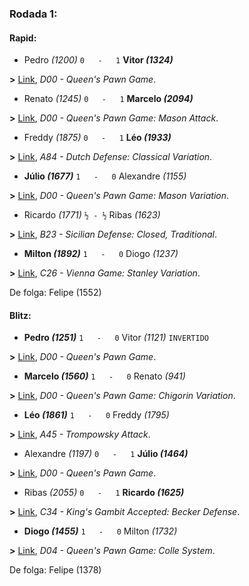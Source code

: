 ### Rodada 1:

#### Rapid:

* Pedro *(1200)* `0   -   1` **Vitor *(1324)***

**>** [Link](https://www.lichess.org/V2sxuQDq), *D00 - Queen's Pawn Game*.
* Renato *(1245)* `0   -   1` **Marcelo *(2094)***

**>** [Link](https://www.lichess.org/88IwjQLc), *D00 - Queen's Pawn Game: Mason Attack*.
* Freddy *(1875)* `0   -   1` **Léo *(1933)***

**>** [Link](https://www.lichess.org/jErAgptw), *A84 - Dutch Defense: Classical Variation*.
* **Júlio *(1677)*** `1   -   0`  Alexandre *(1155)*

**>** [Link](https://www.lichess.org/SMPemRrp), *D00 - Queen's Pawn Game: Mason Variation*.
* Ricardo *(1771)* `½ - ½` Ribas *(1623)*

**>** [Link](https://www.lichess.org/LTYw2mFX), *B23 - Sicilian Defense: Closed, Traditional*.
* **Milton *(1892)*** `1   -   0`  Diogo *(1237)*

**>** [Link](https://www.lichess.org/Q7BaIb8v), *C26 - Vienna Game: Stanley Variation*.

De folga: Felipe (1552)

#### Blitz:

* **Pedro *(1251)*** `1   -   0`  Vitor *(1121)* `INVERTIDO`

**>** [Link](https://www.lichess.org/Z4XgGxLN), *D00 - Queen's Pawn Game*.
* **Marcelo *(1560)*** `1   -   0`  Renato *(941)*

**>** [Link](https://www.lichess.org/9SCbnWsf), *D00 - Queen's Pawn Game: Chigorin Variation*.
* **Léo *(1861)*** `1   -   0`  Freddy *(1795)*

**>** [Link](https://www.lichess.org/EdwQe0e0), *A45 - Trompowsky Attack*.
* Alexandre *(1197)* `0   -   1` **Júlio *(1464)***

**>** [Link](https://www.lichess.org/r9QMmITh), *D00 - Queen's Pawn Game*.
* Ribas *(2055)* `0   -   1` **Ricardo *(1625)***

**>** [Link](https://www.lichess.org/ocUpBa5T), *C34 - King's Gambit Accepted: Becker Defense*.
* **Diogo *(1455)*** `1   -   0`  Milton *(1732)*

**>** [Link](https://www.lichess.org/9E2gILyV), *D04 - Queen's Pawn Game: Colle System*.

De folga: Felipe (1378)


